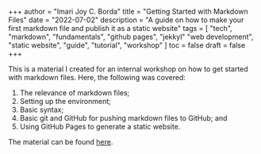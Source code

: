 +++
author = "Imari Joy C. Borda"
title = "Getting Started with Markdown Files"
date = "2022-07-02"
description = "A guide on how to make your first markdown file and publish it as a static website"
tags = [
    "tech",
    "markdown",
    "fundamentals",
    "github pages",
    "jekkyl"
    "web development",
    "static website",
    "guide",
    "tutorial",
    "workshop"
]
toc = false
draft = false
+++

This is a material I created for an internal workshop on how to get started with markdown files. Here, the following was covered:

1. The relevance of markdown files;
2. Setting up the environment;
3. Basic syntax;
4. Basic git and GitHub for pushing markdown files to GitHub; and
5. Using GitHub Pages to generate a static website.

The material can be found [here](https://imarijoyborda.com/markdown-tutorial/).
